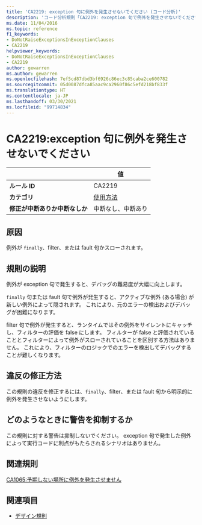 ```yaml
---
title: 'CA2219: exception 句に例外を発生させないでください (コード分析)'
description: 'コード分析規則「CA2219: exception 句で例外を発生させないでください」について'
ms.date: 11/04/2016
ms.topic: reference
f1_keywords:
- DoNotRaiseExceptionsInExceptionClauses
- CA2219
helpviewer_keywords:
- DoNotRaiseExceptionsInExceptionClauses
- CA2219
author: gewarren
ms.author: gewarren
ms.openlocfilehash: 7ef5cd87dbd3bf6926c86ec3c85caba2ce600782
ms.sourcegitcommit: 05d0087dfca85aac9ca2960f86c5efd218bf833f
ms.translationtype: HT
ms.contentlocale: ja-JP
ms.lasthandoff: 03/30/2021
ms.locfileid: "99714834"
---
```

# <a name="ca2219-do-not-raise-exceptions-in-exception-clauses"></a>CA2219:exception 句に例外を発生させないでください

| | 値 |
|-|-|
| **ルール ID** |CA2219|
| **カテゴリ** |[使用方法](usage-warnings.md)|
| **修正が中断ありか中断なしか** |中断なし、中断あり|

## <a name="cause"></a>原因

例外が `finally`、filter、または fault 句かスローされます。

## <a name="rule-description"></a>規則の説明

例外が exception 句で発生すると、デバッグの難易度が大幅に向上します。

`finally` 句または fault 句で例外が発生すると、アクティブな例外 (ある場合) が新しい例外によって隠されます。 これにより、元のエラーの検出およびデバッグが困難になります。

filter 句で例外が発生すると、ランタイムではその例外をサイレントにキャッチし、フィルターの評価を false にします。 フィルターが false と評価されていることとフィルターによって例外がスローされていることを区別する方法はありません。 これにより、フィルターのロジックでのエラーを検出してデバッグすることが難しくなります。

## <a name="how-to-fix-violations"></a>違反の修正方法

この規則の違反を修正するには、`finally`、filter、または fault 句から明示的に例外を発生させないようにします。

## <a name="when-to-suppress-warnings"></a>どのようなときに警告を抑制するか

この規則に対する警告は抑制しないでください。 exception 句で発生した例外によって実行コードに利点がもたらされるシナリオはありません。

## <a name="related-rules"></a>関連規則

[CA1065:予期しない場所に例外を発生させません](ca1065.md)

## <a name="see-also"></a>関連項目

- [デザイン規則](design-warnings.md)
